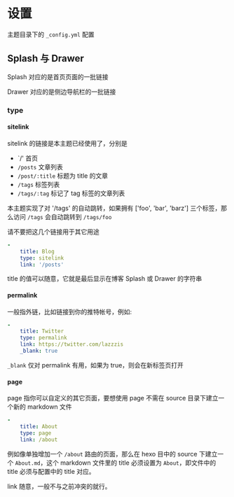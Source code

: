 # 设置

主题目录下的 `_config.yml` 配置

## Splash 与 Drawer

Splash 对应的是首页页面的一批链接

Drawer 对应的是侧边导航栏的一批链接

### type

#### sitelink

sitelink 的链接是本主题已经使用了，分别是

- `/' 首页
- `/posts` 文章列表
- `/post/:title` 标题为 title 的文章
- `/tags` 标签列表
- `/tags/:tag` 标记了 tag 标签的文章列表

本主题实现了对 '/tags' 的自动跳转，如果拥有 ['foo', 'bar', 'barz'] 三个标签，那么访问 `/tags` 会自动跳转到 `/tags/foo`

请不要把这几个链接用于其它用途

```yml
-
    title: Blog
    type: sitelink
    link: '/posts'
```

title 的值可以随意，它就是最后显示在博客 Splash 或 Drawer 的字符串

#### permalink

一般指外链，比如链接到你的推特帐号，例如:

```yaml
-
    title: Twitter
    type: permalink
    link: https://twitter.com/lazzzis
    _blank: true
```

`_blank` 仅对 permalink 有用，如果为 true，则会在新标签页打开

#### page

page 指你可以自定义的其它页面，要想使用 page 不需在 source 目录下建立一个新的 markdown 文件

```yml
-
    title: About
    type: page
    link: /about
```

例如像单独增加一个 `/about` 路由的页面，那么在 hexo 目中的 source 下建立一个 `About.md`，这个 markdown 文件里的 title 必须设置为 `About`，即文件中的 title 必须与配置中的 title 对应。

link 随意，一般不与之前冲突的就行。
